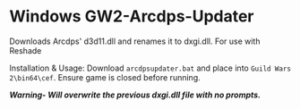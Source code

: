 # Windows GW2-Arcdps-Updater
Downloads Arcdps' d3d11.dll and renames it to dxgi.dll. For use with Reshade

Installation & Usage:
Download `arcdpsupdater.bat` and place into `Guild Wars 2\bin64\cef`. Ensure game is closed before running.

***Warning- Will overwrite the previous dxgi.dll file with no prompts.***
